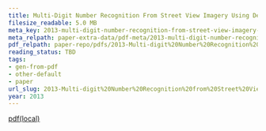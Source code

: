 ```yaml
---
title: Multi-Digit Number Recognition From Street View Imagery Using Deep Convolutional Neural Networks
filesize_readable: 5.0 MB
meta_key: 2013-multi-digit-number-recognition-from-street-view-imagery-using-deep-convolutional-neural-networks
meta_relpath: paper-extra-data/pdf-meta/2013-multi-digit-number-recognition-from-street-view-imagery-using-deep-convolutional-neural-networks.yaml
pdf_relpath: paper-repo/pdfs/2013-Multi-digit%20Number%20Recognition%20from%20Street%20View%20Imagery%20using%20Deep%20Convolutional%20Neural%20Networks.pdf
reading_status: TBD
tags:
- gen-from-pdf
- other-default
- paper
url_slug: 2013-Multi-digit%20Number%20Recognition%20from%20Street%20View%20Imagery%20using%20Deep%20Convolutional%20Neural%20Networks
year: 2013
---
```


[pdf(local)](../../paper-repo/pdfs/2013-Multi-digit%20Number%20Recognition%20from%20Street%20View%20Imagery%20using%20Deep%20Convolutional%20Neural%20Networks.pdf)
